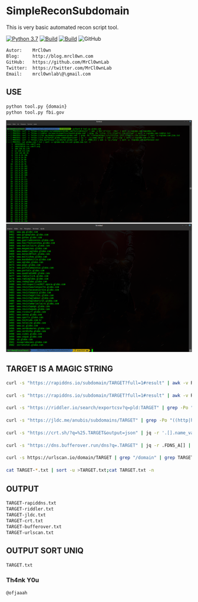 # SimpleReconSubdomain
This is very basic automated recon script tool.

[![Python 3.7](https://img.shields.io/badge/python-3.7-yellow.svg)](https://www.python.org/)
[![Build](https://img.shields.io/badge/Supported_OS-Linux-orange.svg)]()
[![Build](https://img.shields.io/badge/Supported_OS-Mac-orange.svg)]()
![GitHub](https://img.shields.io/github/license/MrCl0wnLab/SenderMailgunPython?color=blue)
```
Autor:    MrCl0wn
Blog:     http://blog.mrcl0wn.com
GitHub:   https://github.com/MrCl0wnLab
Twitter:  https://twitter.com/MrCl0wnLab
Email:    mrcl0wnlab\@\gmail.com
```
## USE
```
python tool.py {domain}
python tool.py fbi.gov
```
![Screenshot](assets/img1.png)
![Screenshot](assets/img2.png)
## TARGET IS A MAGIC STRING
```bash
curl -s "https://rapiddns.io/subdomain/TARGET?full=1#result" | awk -v RS='<[^>]+>' '/$1/' | sort -u >>TARGET-rapiddns.txt

curl -s "https://rapiddns.io/subdomain/TARGET?full=1#result" | awk -v RS='<[^>]+>' '/$1/' | sort -u >>TARGET-rapiddns.txt

curl -s "https://riddler.io/search/exportcsv?q=pld:TARGET" | grep -Po "(([\w.-]*)\.([\w]*)\.([A-z]))\w+" | sort -u >>TARGET-riddler.txt

curl -s "https://jldc.me/anubis/subdomains/TARGET" | grep -Po "((http|https):\/\/)?(([\w.-]*)\.([\w]*)\.([A-z]))\w+" | sort -u >>TARGET-jldc.txt

curl -s "https://crt.sh/?q=%25.TARGET&output=json" | jq -r '.[].name_value' | sed 's/\*\.//g' | sort -u >>TARGET-crt.txt

curl -s "https://dns.bufferover.run/dns?q=.TARGET" | jq -r .FDNS_A[] | sed -s 's/,/\\n/g'  | sort -u  >>TARGET-bufferover.txt

curl -s https://urlscan.io/domain/TARGET | grep "/domain" | grep TARGET | grep  -v "<span" | cut -d"/" -f3 | cut -d">" -f1 | sed 's/"//g' | sort -u >>TARGET-urlscan.txt

cat TARGET-*.txt | sort -u >TARGET.txt;cat TARGET.txt -n
```
## OUTPUT
```
TARGET-rapiddns.txt
TARGET-riddler.txt
TARGET-jldc.txt
TARGET-crt.txt
TARGET-bufferover.txt
TARGET-urlscan.txt
```
## OUTPUT SORT UNIQ
```
TARGET.txt
```
### Th4nk Y0u
```
@ofjaaah
```
